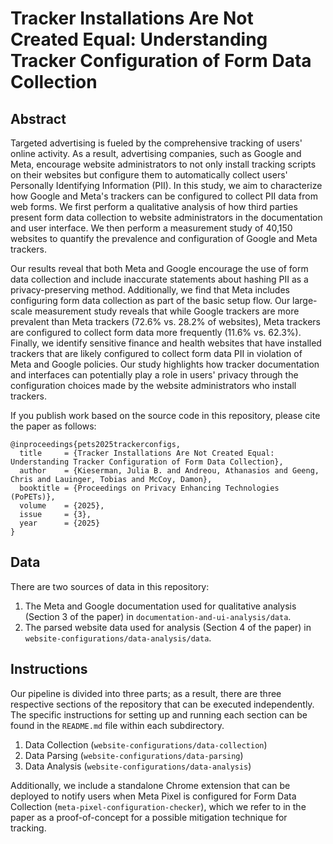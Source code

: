 # Tracker Installations Are Not Created Equal: Understanding Tracker Configuration of Form Data Collection

## Abstract
Targeted advertising is fueled by the comprehensive tracking of users' online activity. As a result, advertising companies, such as Google and Meta, encourage website administrators to not only install tracking scripts on their websites but configure them to automatically collect users' Personally Identifying Information (PII). In this study, we aim to characterize how Google and Meta's trackers can be configured to collect PII data from web forms. We first perform a qualitative analysis of how third parties present form data collection to website administrators in the documentation and user interface. We then perform a measurement study of 40,150 websites to quantify the prevalence and configuration of Google and Meta trackers.

Our results reveal that both Meta and Google encourage the use of form data collection and include inaccurate statements about hashing PII as a privacy-preserving method. Additionally, we find that Meta includes configuring form data collection as part of the basic setup flow. Our large-scale measurement study reveals that while Google trackers are more prevalent than Meta trackers (72.6\% vs. 28.2\% of websites), Meta trackers are configured to collect form data more frequently (11.6\% vs. 62.3\%). Finally, we identify sensitive finance and health websites that have installed trackers that are likely configured to collect form data PII in violation of Meta and Google policies. Our study highlights how tracker documentation and interfaces can potentially play a role in users' privacy through the configuration choices made by the website administrators who install trackers.  

If you publish work based on the source code in this repository, please cite the paper as follows:

```
@inproceedings{pets2025trackerconfigs,
  title     = {Tracker Installations Are Not Created Equal: Understanding Tracker Configuration of Form Data Collection},
  author    = {Kieserman, Julia B. and Andreou, Athanasios and Geeng, Chris and Lauinger, Tobias and McCoy, Damon},
  booktitle = {Proceedings on Privacy Enhancing Technologies (PoPETs)},
  volume    = {2025},
  issue     = {3},
  year      = {2025}
}
```

## Data
There are two sources of data in this repository:
1. The Meta and Google documentation used for qualitative analysis (Section 3 of the paper) in `documentation-and-ui-analysis/data`.
2. The parsed website data used for analysis (Section 4 of the paper) in `website-configurations/data-analysis/data`.

## Instructions
Our pipeline is divided into three parts; as a result, there are three respective sections of the repository that can be executed independently. The specific instructions for setting up and running each section can be found in the `README.md` file within each subdirectory.

1. Data Collection (`website-configurations/data-collection`)
2. Data Parsing (`website-configurations/data-parsing`)
3. Data Analysis (`website-configurations/data-analysis`)

Additionally, we include a standalone Chrome extension that can be deployed to notify users when Meta Pixel is configured for Form Data Collection (`meta-pixel-configuration-checker`), which we refer to in the paper as a proof-of-concept for a possible mitigation technique for tracking.
